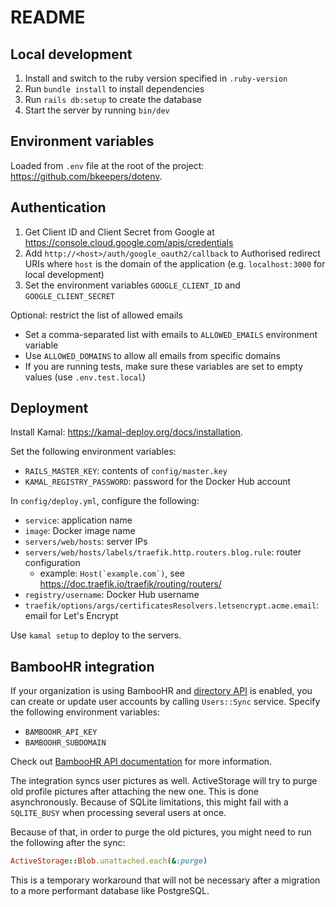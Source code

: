# README

## Local development

1. Install and switch to the ruby version specified in `.ruby-version`
2. Run `bundle install` to install dependencies
3. Run `rails db:setup` to create the database
4. Start the server by running  `bin/dev`

## Environment variables

Loaded from `.env` file at the root of the project: 
https://github.com/bkeepers/dotenv.

## Authentication

1. Get Client ID and Client Secret from Google at 
https://console.cloud.google.com/apis/credentials
2. Add `http://<host>/auth/google_oauth2/callback` to Authorised redirect URIs
where `host` is the domain of the application (e.g. `localhost:3000` for local 
development)
3. Set the environment variables `GOOGLE_CLIENT_ID` and `GOOGLE_CLIENT_SECRET`

Optional: restrict the list of allowed emails 
* Set a comma-separated list with emails to `ALLOWED_EMAILS` environment 
variable
* Use `ALLOWED_DOMAINS` to allow all emails from specific domains 
* If you are running tests, make sure these variables are set to empty values
(use `.env.test.local`)

## Deployment

Install Kamal: https://kamal-deploy.org/docs/installation.

Set the following environment variables:
* `RAILS_MASTER_KEY`: contents of `config/master.key`
* `KAMAL_REGISTRY_PASSWORD`: password for the Docker Hub account

In `config/deploy.yml`, configure the following:
  * `service`: application name
  * `image`: Docker image name
  * `servers/web/hosts`: server IPs
  * `servers/web/hosts/labels/traefik.http.routers.blog.rule`: router 
configuration
    * example: ``Host(`example.com`)``, see 
https://doc.traefik.io/traefik/routing/routers/
  * `registry/username`: Docker Hub username
  * `traefik/options/args/certificatesResolvers.letsencrypt.acme.email`: email 
for Let's Encrypt

Use `kamal setup` to deploy to the servers.

## BambooHR integration

If your organization is using BambooHR and [directory API](
<https://documentation.bamboohr.com/reference/get-employees-directory-1>
) is enabled, you can create or update user accounts by calling `Users::Sync`
service. Specify the following environment variables:
* `BAMBOOHR_API_KEY`
* `BAMBOOHR_SUBDOMAIN`

Check out [BambooHR API documentation](
<https://documentation.bamboohr.com/docs/getting-started#section-authentication>
) 
for more information.

The integration syncs user pictures as well. ActiveStorage will try to purge old
profile pictures after attaching the new one. This is done asynchronously.
Because of SQLite limitations, this might fail with a `SQLITE_BUSY` when
processing several users at once.

Because of that, in order to purge the old pictures, you might need to run the
following after the sync:
```ruby
ActiveStorage::Blob.unattached.each(&:purge)
```

This is a temporary workaround that will not be necessary after a migration to a 
more performant database like PostgreSQL.
